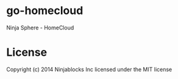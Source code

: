 # go-homecloud

Ninja Sphere - HomeCloud

# License
Copyright (c) 2014 Ninjablocks Inc licensed under the MIT license
